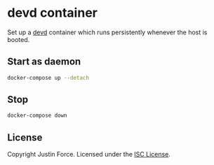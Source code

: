 # devd container

Set up a [devd][] container which runs persistently whenever the host
is booted. 

[devd]: https://github.com/cortesi/devd

## Start as daemon

```sh
docker-compose up --detach
```

## Stop

```sh
docker-compose down
```

## License

Copyright Justin Force. Licensed under the [ISC License][].

[isc license]: http://www.opensource.org/licenses/ISC
